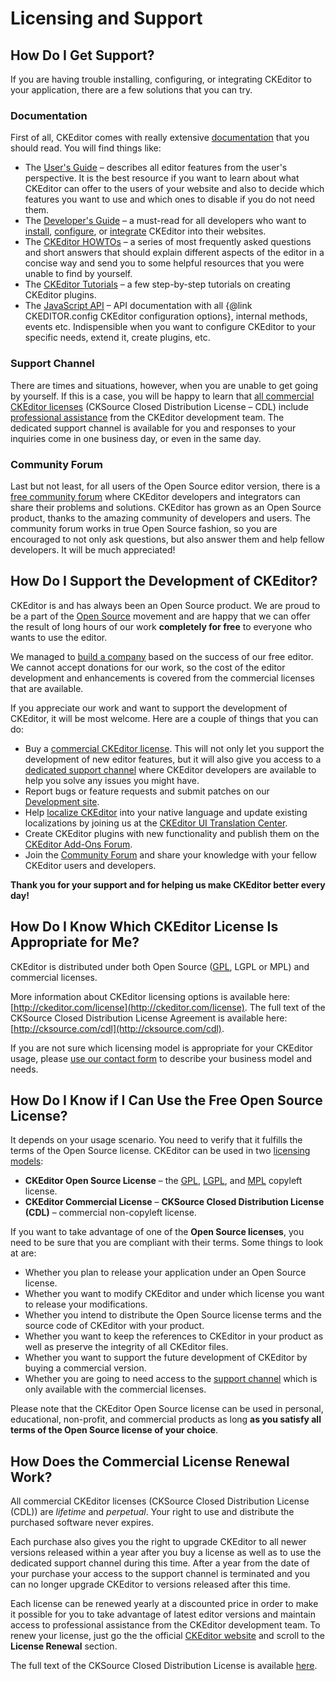 # Licensing and Support


## How Do I Get Support?

If you are having trouble installing, configuring, or integrating CKEditor to your application, there are a few solutions that you can try.


### Documentation

First of all, CKEditor comes with really extensive [documentation](#!/guide) that you should read. You will find things like:

* The [User's Guide](#!/guide/user) – describes all editor features from the user's perspective. It is the best resource if you want to learn about what CKEditor can offer to the users of your website and also to decide which features you want to use and which ones to disable if you do not need them.
* The [Developer's Guide](#!/guide/dev) – a must-read for all developers who want to [install](#!/guide/dev_installation), [configure](#!/guide/dev_configuration), or [integrate](#!/guide/dev_integration) CKEditor into their websites.
* The [CKEditor HOWTOs](#!/guide/howtos) – a series of most frequently asked questions and short answers that should explain different aspects of the editor in a concise way and send you to some helpful resources that you were unable to find by yourself.
* The [CKEditor Tutorials](#!/guide/tutorials) – a few step-by-step tutorials on creating CKEditor plugins.
* The [JavaScript API](#!/api) – API documentation with all {@link CKEDITOR.config CKEditor configuration options}, internal methods, events etc. Indispensible when you want to configure CKEditor to your specific needs, extend it, create plugins, etc.


### Support Channel

There are times and situations, however, when you are unable to get going by yourself. If this is a case, you will be happy to learn that [all commercial CKEditor licenses](http://ckeditor.com/license) (CKSource Closed Distribution License – CDL) include [professional assistance](http://ckeditor.com/support) from the CKEditor development team. The dedicated support channel is available for you and responses to your inquiries come in one business day, or even in the same day.


### Community Forum

Last but not least, for all users of the Open Source editor version, there is a [free community forum](http://cksource.com/forums/) where CKEditor developers and integrators can share their problems and solutions. CKEditor has grown as an Open Source product, thanks to the amazing community of developers and users. The community forum works in true Open Source fashion, so you are encouraged to not only ask questions, but also answer them and help fellow developers. It will be much appreciated!


## How Do I Support the Development of CKEditor?

CKEditor is and has always been an Open Source product. We are proud to be a part of the [Open Source](http://en.wikipedia.org/wiki/Open_source) movement and are happy that we can offer the result of long hours of our work **completely for free** to everyone who wants to use the editor.

We managed to [build a company](http://cksource.com/) based on the success of our free editor. We cannot accept donations for our work, so the cost of the editor development and enhancements is covered from the commercial licenses that are available.

If you appreciate our work and want to support the development of CKEditor, it will be most welcome. Here are a couple of things that you can do:

* Buy a [commercial CKEditor license](http://ckeditor.com/license). This will not only let you support the development of new editor features, but it will also give you access to a [dedicated support channel](http://ckeditor.com/support) where CKEditor developers are available to help you solve any issues you might have.
* Report bugs or feature requests and submit patches on our [Development site](http://dev.ckeditor.com/).
* Help [localize CKEditor](#!/guide/contrib_localization) into your native language and update existing localizations by joining us at the [CKEditor UI Translation Center](https://www.transifex.net/projects/p/ckeditor/).
* Create CKEditor plugins with new functionality and publish them on the [CKEditor Add-Ons Forum](http://cksource.com/forums/viewforum.php?f=17).
* Join the [Community Forum](http://cksource.com/forums/) and share your knowledge with your fellow CKEditor users and developers.

**Thank you for your support and for helping us make CKEditor better every day!**


## How Do I Know Which CKEditor License Is Appropriate for Me?

CKEditor is distributed under both Open Source ([GPL](http://www.gnu.org/licenses/gpl.html), LGPL or MPL) and commercial licenses.

More information about CKEditor licensing options is available here: [http://ckeditor.com/license](http://ckeditor.com/license). The full text of the CKSource Closed Distribution License Agreement is available here: [http://cksource.com/cdl](http://cksource.com/cdl).

If you are not sure which licensing model is appropriate for your CKEditor usage, please [use our contact form](http://cksource.com/contact) to describe your business model and needs.


## How Do I Know if I Can Use the Free Open Source License?

It depends on your usage scenario. You need to verify that it fulfills the terms of the Open Source license. CKEditor can be used in two [licensing models](http://ckeditor.com/license):

* **CKEditor Open Source License** – the [GPL](http://www.gnu.org/licenses/gpl.html), [LGPL](http://www.gnu.org/licenses/lgpl.html), and [MPL](http://www.mozilla.org/MPL/MPL-1.1.html) copyleft license.
* **CKEditor Commercial License** – **CKSource Closed Distribution License (CDL)** – commercial non-copyleft license.

If you want to take advantage of one of the **Open Source licenses**, you need to be sure that you are compliant with their terms. Some things to look at are:

* Whether you plan to release your application under an Open Source license.
* Whether you want to modify CKEditor and under which license you want to release your modifications.
* Whether you intend to distribute the Open Source license terms and the source code of CKEditor with your product.
* Whether you want to keep the references to CKEditor in your product as well as preserve the integrity of all CKEditor files.
* Whether you want to support the future development of CKEditor by buying a commercial version.
* Whether you are going to need access to the [support channel](http://ckeditor.com/support) which is only available with the commercial licenses.

Please note that the CKEditor Open Source license can be used in personal, educational, non-profit, and commercial products as long **as you satisfy all terms of the Open Source license of your choice**.


## How Does the Commercial License Renewal Work?

All commercial CKEditor licenses (CKSource Closed Distribution License (CDL)) are *lifetime* and *perpetual*. Your right to use and distribute the purchased software never expires.

Each purchase also gives you the right to upgrade CKEditor to all newer versions released within a year after you buy a license as well as to use the dedicated support channel during this time. After a year from the date of your purchase your access to the support channel is terminated and you can no longer upgrade CKEditor to versions released after this time.

Each license can be renewed yearly at a discounted price in order to make it possible for you to take advantage of latest editor versions and maintain access to professional assistance from the CKEditor development team. To renew your license, just go the the official [CKEditor website](http://ckeditor.com/license) and scroll to the **License Renewal** section.

The full text of the CKSource Closed Distribution License is available [here](http://cksource.com/cdl).